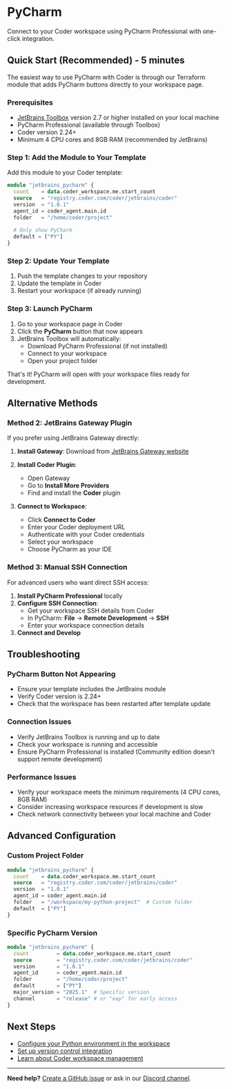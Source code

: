 # PyCharm

Connect to your Coder workspace using PyCharm Professional with one-click integration.

## Quick Start (Recommended) - 5 minutes

The easiest way to use PyCharm with Coder is through our Terraform module that adds PyCharm buttons directly to your workspace page.

### Prerequisites

- [JetBrains Toolbox](https://www.jetbrains.com/toolbox-app/) version 2.7 or higher installed on your local machine
- PyCharm Professional (available through Toolbox)
- Coder version 2.24+
- Minimum 4 CPU cores and 8GB RAM (recommended by JetBrains)

### Step 1: Add the Module to Your Template

Add this module to your Coder template:

```tf
module "jetbrains_pycharm" {
  count    = data.coder_workspace.me.start_count
  source   = "registry.coder.com/coder/jetbrains/coder"
  version  = "1.0.1"
  agent_id = coder_agent.main.id
  folder   = "/home/coder/project"
  
  # Only show PyCharm
  default = ["PY"]
}
```

### Step 2: Update Your Template

1. Push the template changes to your repository
2. Update the template in Coder
3. Restart your workspace (if already running)

### Step 3: Launch PyCharm

1. Go to your workspace page in Coder
2. Click the **PyCharm** button that now appears
3. JetBrains Toolbox will automatically:
   - Download PyCharm Professional (if not installed)
   - Connect to your workspace
   - Open your project folder

That's it! PyCharm will open with your workspace files ready for development.

## Alternative Methods

### Method 2: JetBrains Gateway Plugin

If you prefer using JetBrains Gateway directly:

1. **Install Gateway**: Download from [JetBrains Gateway website](https://www.jetbrains.com/remote-development/gateway/)

2. **Install Coder Plugin**:
   - Open Gateway
   - Go to **Install More Providers**
   - Find and install the **Coder** plugin

3. **Connect to Workspace**:
   - Click **Connect to Coder**
   - Enter your Coder deployment URL
   - Authenticate with your Coder credentials
   - Select your workspace
   - Choose PyCharm as your IDE

### Method 3: Manual SSH Connection

For advanced users who want direct SSH access:

1. **Install PyCharm Professional** locally
2. **Configure SSH Connection**:
   - Get your workspace SSH details from Coder
   - In PyCharm: **File** → **Remote Development** → **SSH**
   - Enter your workspace connection details
3. **Connect and Develop**

## Troubleshooting

### PyCharm Button Not Appearing

- Ensure your template includes the JetBrains module
- Verify Coder version is 2.24+
- Check that the workspace has been restarted after template update

### Connection Issues

- Verify JetBrains Toolbox is running and up to date
- Check your workspace is running and accessible
- Ensure PyCharm Professional is installed (Community edition doesn't support remote development)

### Performance Issues

- Verify your workspace meets the minimum requirements (4 CPU cores, 8GB RAM)
- Consider increasing workspace resources if development is slow
- Check network connectivity between your local machine and Coder

## Advanced Configuration

### Custom Project Folder

```tf
module "jetbrains_pycharm" {
  count    = data.coder_workspace.me.start_count
  source   = "registry.coder.com/coder/jetbrains/coder"
  version  = "1.0.1"
  agent_id = coder_agent.main.id
  folder   = "/workspace/my-python-project"  # Custom folder
  default  = ["PY"]
}
```

### Specific PyCharm Version

```tf
module "jetbrains_pycharm" {
  count         = data.coder_workspace.me.start_count
  source        = "registry.coder.com/coder/jetbrains/coder"
  version       = "1.0.1"
  agent_id      = coder_agent.main.id
  folder        = "/home/coder/project"
  default       = ["PY"]
  major_version = "2025.1"  # Specific version
  channel       = "release" # or "eap" for early access
}
```

## Next Steps

- [Configure your Python environment in the workspace](../../templates/)
- [Set up version control integration](../../../admin/git/)
- [Learn about Coder workspace management](../../)

---

**Need help?** [Create a GitHub issue](https://github.com/coder/coder/issues/new) or ask in our [Discord channel](https://discord.gg/coder).
